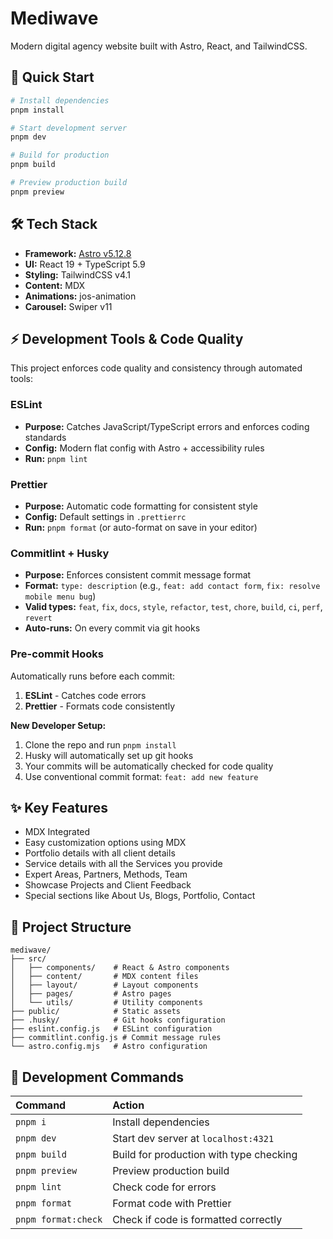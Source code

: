 # Mediwave

Modern digital agency website built with Astro, React, and TailwindCSS.

## 🚀 Quick Start

```bash
# Install dependencies
pnpm install

# Start development server
pnpm dev

# Build for production
pnpm build

# Preview production build
pnpm preview
```

## 🛠️ Tech Stack

- **Framework:** [Astro v5.12.8](https://astro.build)
- **UI:** React 19 + TypeScript 5.9
- **Styling:** TailwindCSS v4.1
- **Content:** MDX
- **Animations:** jos-animation
- **Carousel:** Swiper v11

## ⚡ Development Tools & Code Quality

This project enforces code quality and consistency through automated tools:

### ESLint

- **Purpose:** Catches JavaScript/TypeScript errors and enforces coding standards
- **Config:** Modern flat config with Astro + accessibility rules
- **Run:** `pnpm lint`

### Prettier

- **Purpose:** Automatic code formatting for consistent style
- **Config:** Default settings in `.prettierrc`
- **Run:** `pnpm format` (or auto-format on save in your editor)

### Commitlint + Husky

- **Purpose:** Enforces consistent commit message format
- **Format:** `type: description` (e.g., `feat: add contact form`, `fix: resolve mobile menu bug`)
- **Valid types:** `feat`, `fix`, `docs`, `style`, `refactor`, `test`, `chore`, `build`, `ci`, `perf`, `revert`
- **Auto-runs:** On every commit via git hooks

### Pre-commit Hooks

Automatically runs before each commit:

1. **ESLint** - Catches code errors
2. **Prettier** - Formats code consistently

**New Developer Setup:**

1. Clone the repo and run `pnpm install`
2. Husky will automatically set up git hooks
3. Your commits will be automatically checked for code quality
4. Use conventional commit format: `feat: add new feature`

## ✨ Key Features

- MDX Integrated
- Easy customization options using MDX
- Portfolio details with all client details
- Service details with all the Services you provide
- Expert Areas, Partners, Methods, Team
- Showcase Projects and Client Feedback
- Special sections like About Us, Blogs, Portfolio, Contact

## 📁 Project Structure

```
mediwave/
├── src/
│   ├── components/    # React & Astro components
│   ├── content/       # MDX content files
│   ├── layout/        # Layout components
│   ├── pages/         # Astro pages
│   └── utils/         # Utility components
├── public/            # Static assets
├── .husky/            # Git hooks configuration
├── eslint.config.js   # ESLint configuration
├── commitlint.config.js # Commit message rules
└── astro.config.mjs   # Astro configuration
```

## 🧞 Development Commands

| Command             | Action                                  |
| :------------------ | :-------------------------------------- |
| `pnpm i`            | Install dependencies                    |
| `pnpm dev`          | Start dev server at `localhost:4321`    |
| `pnpm build`        | Build for production with type checking |
| `pnpm preview`      | Preview production build                |
| `pnpm lint`         | Check code for errors                   |
| `pnpm format`       | Format code with Prettier               |
| `pnpm format:check` | Check if code is formatted correctly    |
